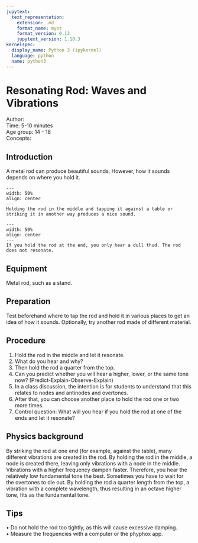 ```yaml
---
jupytext:
  text_representation:
    extension: .md
    format_name: myst
    format_version: 0.13
    jupytext_version: 1.10.3
kernelspec:
  display_name: Python 3 (ipykernel)
  language: python
  name: python3
---
```


# Resonating Rod: Waves and Vibrations

Author:     \
Time:	5-10 minutes\
Age group:	14 - 18\
Concepts:	

## Introduction
A metal rod can produce beautiful sounds. However, how it sounds depends on where you hold it.

```{figure} demo81_2_figure1.JPG
---
width: 50%
align: center 
---
Holding the rod in the middle and tapping it against a table or striking it in another way produces a nice sound.
```


```{figure} demo81_2_figure2.JPG
---
width: 50%
align: center 
---
If you hold the rod at the end, you only hear a dull thud. The rod does not resonate.
```


## Equipment
Metal rod, such as a stand.

## Preparation
Test beforehand where to tap the rod and hold it in various places to get an idea of how it sounds. Optionally, try another rod made of different material.

## Procedure
1. Hold the rod in the middle and let it resonate.
2. What do you hear and why?
3. Then hold the rod a quarter from the top.
4. Can you predict whether you will hear a higher, lower, or the same tone now? (Predict-Explain-Observe-Explain)
5. In a class discussion, the intention is for students to understand that this relates to nodes and antinodes and overtones.
6. After that, you can choose another place to hold the rod one or two more times.
7. Control question: What will you hear if you hold the rod at one of the ends and let it resonate?

## Physics background
By striking the rod at one end (for example, against the table), many different vibrations are created in the rod. By holding the rod in the middle, a node is created there, leaving only vibrations with a node in the middle. Vibrations with a higher frequency dampen faster. Therefore, you hear the relatively low fundamental tone the best. Sometimes you have to wait for the overtones to die out.
By holding the rod a quarter length from the top, a vibration with a complete wavelength, thus resulting in an octave higher tone, fits as the fundamental tone.

## Tips
• Do not hold the rod too tightly, as this will cause excessive damping. \
• Measure the frequencies with a computer or the phyphox app.
